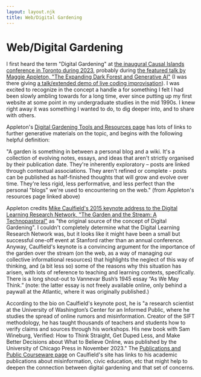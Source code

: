 ```yaml
---
layout: layout.njk
title: Web/Digital Gardening
---
```


# Web/Digital Gardening

I first heard the term "Digital Gardening" at [the inaugural Causal Islands conference in Toronto during 2023](https://toronto2023.causalislands.com/?ref=causalislands.com), probably during [the featured talk by Maggie Appleton, "The Expanding Dark Forest and Generative AI"](https://www.youtube.com/watch?v=VXkDaDDJjoA) (I was there giving [a talk/extended demo of live coding improvisation](https://www.youtube.com/watch?v=rnsNvlmXHTA)). I was excited to recognize in the concept a handle a for something I felt I had been slowly ambling towards for a long time, ever since putting up my first website at some point in my undergraduate studies in the mid 1990s. I knew right away it was something I wanted to do, to dig deeper into, and to share with others.

Appleton's [Digital Gardening Tools and Resources page](https://github.com/MaggieAppleton/digital-gardeners?tab=readme-ov-file) has lots of links to further generative materials on the topic, and begins with the following helpful definition:  

"A garden is something in between a personal blog and a wiki. It's a collection of evolving notes, essays, and ideas that aren't strictly organised by their publication date. They're inherently exploratory – posts are linked through contextual associations. They aren't refined or complete - posts can be published as half-finished thoughts that will grow and evolve over time. They're less rigid, less performative, and less perfect than the personal "blogs" we're used to encountering on the web." (from Appleton's resources page linked above)

Appleton credits [Mike Caulfield's 2015 keynote address to the Digital Learning Research Network, "The Garden and the Stream: A Technopastoral"](https://hapgood.us/2015/10/17/the-garden-and-the-stream-a-technopastoral/) as "the original source of the concept of Digital Gardening". I couldn't completely determine what the Digital Learning Research Network was, but it looks like it might have been a small but successful one-off event at Stanford rather than an annual conference. Anyway, Caulfield's keynote is a convincing argument for the importance of the garden over the stream (on the web, as a way of managing our collective informational resources) that highlights the neglect of this way of thinking, and (a bit less so) some of the reasons why this situation has arisen, with lots of reference to teaching and learning contexts, specifically. There is a long shout-out to Vannevar Bush’s 1945 essay “As We May Think.” (note: the latter essay is not freely available online, only behind a paywall at the Atlantic, where it was originally published.)

According to the bio on Caulfield's keynote post, he is "a research scientist at the University of Washington’s Center for an Informed Public, where he studies the spread of online rumors and misinformation. Creator of the SIFT methodology, he has taught thousands of teachers and students how to verify claims and sources through his workshops. His new book with Sam Wineburg, Verified: How to Think Straight, Get Duped Less, and Make Better Decisions about What to Believe Online, was published by the University of Chicago Press in November 2023." The [Publications and Public Courseware page](https://hapgood.us/media/) on Caulfield's site has links to his academic publications about misinformation, civic education, etc that might help to deepen the connection between digital gardening and that set of concerns.

